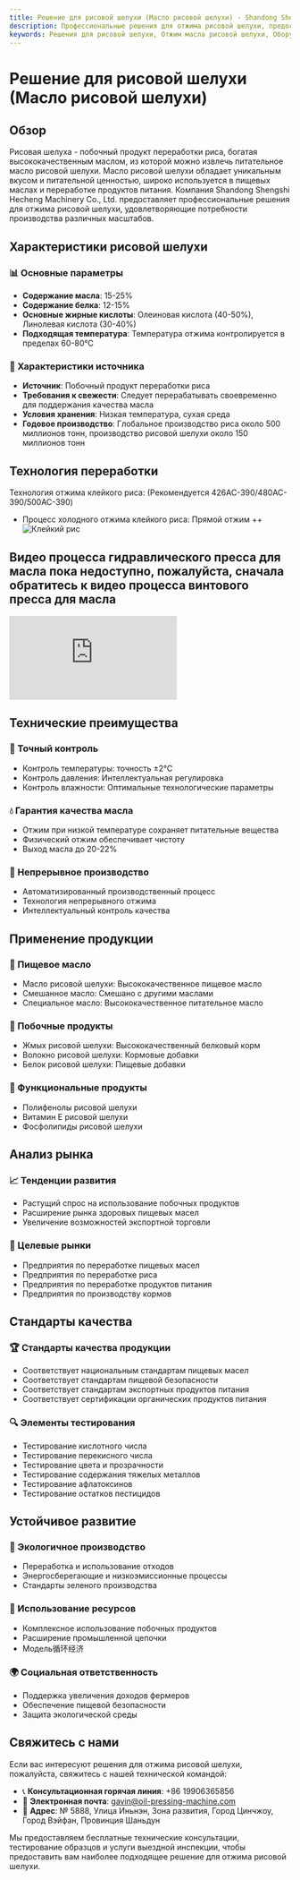```yaml
---
title: Решение для рисовой шелухи (Масло рисовой шелухи) - Shandong Shengshi Hecheng Machinery Co., Ltd.
description: Профессиональные решения для отжима рисовой шелухи, предоставление оборудования и технических услуг по переработке масла рисовой шелухи, содержание масла 15-25%, использование процесса холодного отжима для сохранения питательных веществ, удовлетворяющие потребности различных масштабов производства.
keywords: Решения для рисовой шелухи, Отжим масла рисовой шелухи, Оборудование для переработки рисовой шелухи, Линия производства масла рисовой шелухи, Процесс холодного отжима масла рисовой шелухи, Пресс для масла рисовой шелухи, Экстракция масла рисовой шелухи, Переработка масличных семян рисовой шелухи, Оборудование для отжима масла рисовой шелухи, Оборудование для производства масла рисовой шелухи
---
```


# Решение для рисовой шелухи (Масло рисовой шелухи)

## Обзор

Рисовая шелуха - побочный продукт переработки риса, богатая высококачественным маслом, из которой можно извлечь питательное масло рисовой шелухи. Масло рисовой шелухи обладает уникальным вкусом и питательной ценностью, широко используется в пищевых маслах и переработке продуктов питания. Компания Shandong Shengshi Hecheng Machinery Co., Ltd. предоставляет профессиональные решения для отжима рисовой шелухи, удовлетворяющие потребности производства различных масштабов.

## Характеристики рисовой шелухи

### 📊 Основные параметры
- **Содержание масла**: 15-25%
- **Содержание белка**: 12-15%
- **Основные жирные кислоты**: Олеиновая кислота (40-50%), Линолевая кислота (30-40%)
- **Подходящая температура**: Температура отжима контролируется в пределах 60-80℃

### 🌱 Характеристики источника
- **Источник**: Побочный продукт переработки риса
- **Требования к свежести**: Следует перерабатывать своевременно для поддержания качества масла
- **Условия хранения**: Низкая температура, сухая среда
- **Годовое производство**: Глобальное производство риса около 500 миллионов тонн, производство рисовой шелухи около 150 миллионов тонн

## Технология переработки
Технология отжима клейкого риса: (Рекомендуется 426AC-390/480AC-390/500AC-390)
 + Процесс холодного отжима клейкого риса: Прямой отжим
 ++ ![Клейкий рис](/images/糯米冷榨工艺_Cold-pressing%20process%20of%20glutinous%20rice_.png)

## Видео процесса гидравлического пресса для масла пока недоступно, пожалуйста, сначала обратитесь к видео процесса винтового пресса для масла

<div class="video-container">
 <iframe src="https://www.youtube.com/embed/AUK9h05fRZg" frameborder="0" allow="accelerometer; autoplay; clipboard-write; encrypted-media; gyroscope; picture-in-picture" allowfullscreen></iframe>
</div>

## Технические преимущества

### 🎯 Точный контроль
- Контроль температуры: точность ±2℃
- Контроль давления: Интеллектуальная регулировка
- Контроль влажности: Оптимальные технологические параметры

### 💧 Гарантия качества масла
- Отжим при низкой температуре сохраняет питательные вещества
- Физический отжим обеспечивает чистоту
- Выход масла до 20-22%

### 🔄 Непрерывное производство
- Автоматизированный производственный процесс
- Технология непрерывного отжима
- Интеллектуальный контроль качества

## Применение продукции

### 🍳 Пищевое масло
- Масло рисовой шелухи: Высококачественное пищевое масло
- Смешанное масло: Смешано с другими маслами
- Специальное масло: Высококачественное питательное масло

### 🥛 Побочные продукты
- Жмых рисовой шелухи: Высококачественный белковый корм
- Волокно рисовой шелухи: Кормовые добавки
- Белок рисовой шелухи: Пищевые добавки

### 💊 Функциональные продукты
- Полифенолы рисовой шелухи
- Витамин E рисовой шелухи
- Фосфолипиды рисовой шелухи

## Анализ рынка

### 📈 Тенденции развития
- Растущий спрос на использование побочных продуктов
- Расширение рынка здоровых пищевых масел
- Увеличение возможностей экспортной торговли

### 🎯 Целевые рынки
- Предприятия по переработке пищевых масел
- Предприятия по переработке риса
- Предприятия по переработке продуктов питания
- Предприятия по производству кормов

## Стандарты качества

### 🏆 Стандарты качества продукции
- Соответствует национальным стандартам пищевых масел
- Соответствует стандартам пищевой безопасности
- Соответствует стандартам экспортных продуктов питания
- Соответствует сертификации органических продуктов питания

### 🔍 Элементы тестирования
- Тестирование кислотного числа
- Тестирование перекисного числа
- Тестирование цвета и прозрачности
- Тестирование содержания тяжелых металлов
- Тестирование афлатоксинов
- Тестирование остатков пестицидов

## Устойчивое развитие

### 🌱 Экологичное производство
- Переработка и использование отходов
- Энергосберегающие и низкоэмиссионные процессы
- Стандарты зеленого производства

### 🔄 Использование ресурсов
- Комплексное использование побочных продуктов
- Расширение промышленной цепочки
- Модель循环经济

### 🌍 Социальная ответственность
- Поддержка увеличения доходов фермеров
- Обеспечение пищевой безопасности
- Защита экологической среды

## Свяжитесь с нами

Если вас интересуют решения для отжима рисовой шелухи, пожалуйста, свяжитесь с нашей технической командой:

- 📞 **Консультационная горячая линия**: +86 19906365856
- 📧 **Электронная почта**: gavin@oil-pressing-machine.com
- 📍 **Адрес**: № 5888, Улица Иньнэн, Зона развития, Город Цинчжоу, Город Вэйфан, Провинция Шаньдун

Мы предоставляем бесплатные технические консультации, тестирование образцов и услуги выездной инспекции, чтобы предоставить вам наиболее подходящее решение для отжима рисовой шелухи.